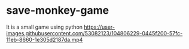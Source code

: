 # save-monkey-game
It is a small game using python 
https://user-images.githubusercontent.com/53082123/104806229-0445f200-57fc-11eb-8660-1e305d2187da.mp4
